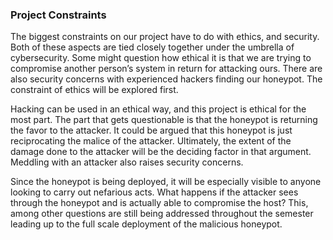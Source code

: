 ### Project Constraints

The biggest constraints on our project have to do with ethics, and security. Both of these aspects are tied closely together under the umbrella of cybersecurity. Some might question how ethical it is that we are trying to compromise another person’s system in return for attacking ours. There are also security concerns with experienced hackers finding our honeypot. The constraint of ethics will be explored first.

Hacking can be used in an ethical way, and this project is ethical for the most part. The part that gets questionable is that the honeypot is returning the favor to the attacker. It could be argued that this honeypot is just reciprocating the malice of the attacker. Ultimately, the extent of the damage done to the attacker will be the deciding factor in that argument. Meddling with an attacker also raises security concerns.

Since the honeypot is being deployed, it will be especially visible to anyone looking to carry out nefarious acts. What happens if the attacker sees through the honeypot and is actually able to compromise the host? This, among other questions are still being addressed throughout the semester leading up to the full scale deployment of the malicious honeypot.

